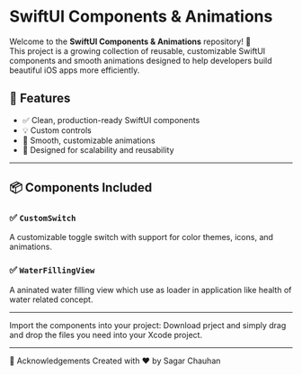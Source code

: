 # SwiftUI Components & Animations

Welcome to the **SwiftUI Components & Animations** repository! 🚀  
This project is a growing collection of reusable, customizable SwiftUI components and smooth animations designed to help developers build beautiful iOS apps more efficiently.

## 🌟 Features

- ✅ Clean, production-ready SwiftUI components
- 💡 Custom controls
- 🎨 Smooth, customizable animations
- 📱 Designed for scalability and reusability

---

## 📦 Components Included

### ✅ `CustomSwitch`
A customizable toggle switch with support for color themes, icons, and animations.

### ✅ `WaterFillingView`
A aninated water filling view which use as loader in application like health of water related concept.


---

Import the components into your project:
Download prject and simply drag and drop the files you need into your Xcode project.

---

🙌 Acknowledgements
Created with ❤️ by Sagar Chauhan

